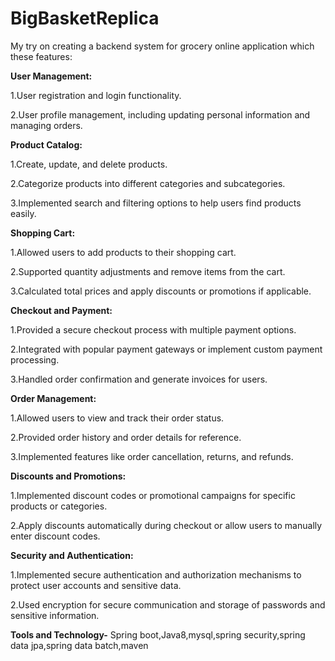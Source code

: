 ﻿# BigBasketReplica

 My try on creating a backend system for grocery online application which these features:

**User Management:**

1.User registration and login functionality.

2.User profile management, including updating personal information and managing orders.

**Product Catalog:**

1.Create, update, and delete products.

2.Categorize products into different categories and subcategories.

3.Implemented search and filtering options to help users find products easily.

**Shopping Cart:**

1.Allowed users to add products to their shopping cart.

2.Supported quantity adjustments and remove items from the cart.

3.Calculated total prices and apply discounts or promotions if applicable.

**Checkout and Payment:**

1.Provided a secure checkout process with multiple payment options.

2.Integrated with popular payment gateways or implement custom payment processing.

3.Handled order confirmation and generate invoices for users.

**Order Management:**

1.Allowed users to view and track their order status.

2.Provided order history and order details for reference.

3.Implemented features like order cancellation, returns, and refunds.

**Discounts and Promotions:**

1.Implemented discount codes or promotional campaigns for specific products or categories.

2.Apply discounts automatically during checkout or allow users to manually enter discount codes.


**Security and Authentication:**

1.Implemented secure authentication and authorization mechanisms to protect user accounts and sensitive data.

2.Used encryption for secure communication and storage of passwords and sensitive information.

**Tools and Technology-** Spring boot,Java8,mysql,spring security,spring data jpa,spring data batch,maven 
